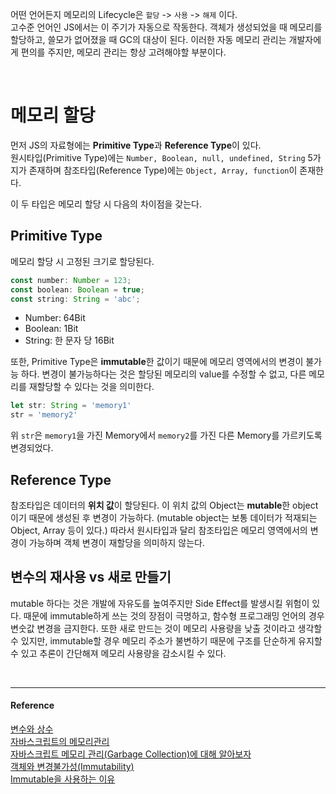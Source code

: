 어떤 언어든지 메모리의 Lifecycle은 `할당` -> `사용` -> `해제` 이다.  
고수준 언어인 JS에서는 이 주기가 자동으로 작동한다. 객체가 생성되었을 때 메모리를 할당하고, 쓸모가 없어졌을 때 GC의 대상이 된다. 이러한 자동 메모리 관리는 개발자에게 편의를 주지만, 메모리 관리는 항상 고려해야할 부분이다.   

<br/>  

# 메모리 할당

먼저 JS의 자료형에는 **Primitive Type**과 **Reference Type**이 있다.  
원시타입(Primitive Type)에는 `Number, Boolean, null, undefined, String` 5가지가 존재하며 참조타입(Reference Type)에는 `Object, Array, function`이 존재한다.   

이 두 타입은 메모리 할당 시 다음의 차이점을 갖는다.   

## Primitive Type
메모리 할당 시 고정된 크기로 할당된다. 

```js
const number: Number = 123;
const boolean: Boolean = true;
const string: String = 'abc';
```
* Number: 64Bit
* Boolean: 1Bit
* String: 한 문자 당 16Bit 

또한, Primitive Type은 **immutable**한 값이기 때문에 메모리 영역에서의 변경이 불가능 하다. 변경이 불가능하다는 것은 할당된 메모리의 value를 수정할 수 없고, 다른 메모리를 재할당할 수 있다는 것을 의미한다. 

```js
let str: String = 'memory1'
str = 'memory2'
```
위 `str`은 `memory1`을 가진 Memory에서 `memory2`를 가진 다른 Memory를 가르키도록 변경되었다. 

## Reference Type
참조타입은 데이터의 **위치 값**이 할당된다. 이 위치 값의 Object는 **mutable**한 object이기 때문에 생성된 후 변경이 가능하다. (mutable object는 보통 데이터가 적재되는 Object, Array 등이 있다.) 따라서 원시타입과 달리 참조타입은 메모리 영역에서의 변경이 가능하며 객체 변경이 재할당을 의미하지 않는다.   

## 변수의 재사용 vs 새로 만들기  
mutable 하다는 것은 개발에 자유도를 높여주지만 Side Effect를 발생시킬 위험이 있다. 때문에 immutable하게 쓰는 것의 장점이 극명하고, 함수형 프로그래밍 언어의 경우 변숫값 변경을 금지한다. 또한 새로 만드는 것이 메모리 사용량을 낮출 것이라고 생각할 수 있지만, immutable할 경우 메모리 주소가 불변하기 때문에 구조를 단순하게 유지할 수 있고 추론이 간단해져 메모리 사용량을 감소시킬 수 있다.


<br/> 

---
#### Reference
[변수와 상수](https://ko.javascript.info/variables)    
[자바스크립트의 메모리관리](https://developer.mozilla.org/ko/docs/Web/JavaScript/Memory_Management)   
[자바스크립트 메모리 관리(Garbage Collection)에 대해 알아보자](https://helloinyong.tistory.com/292)  
[객체와 변경불가성(Immutability)](https://poiemaweb.com/js-immutability)  
[Immutable을 사용하는 이유](https://medium.com/@yeon22/immutable%EC%9D%84-%EC%82%AC%EC%9A%A9%ED%95%98%EB%8A%94-%EC%9D%B4%EC%9C%A0-24aa152237e0)